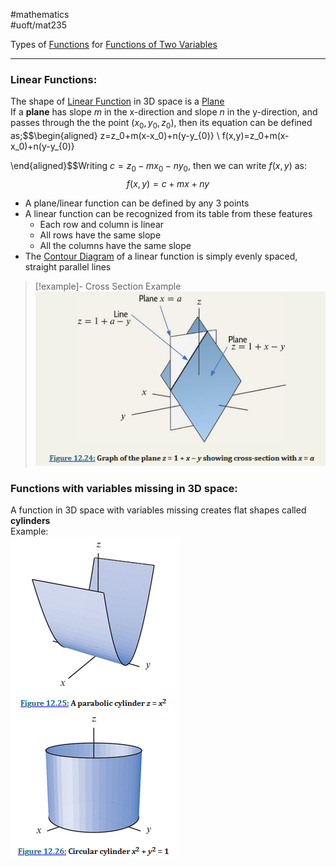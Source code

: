 #mathematics  
#uoft/mat235 

Types of [Functions](Function.md) for [Functions of Two Variables](Function%20of%20Two%20Variables.md)

---
### Linear Functions: 
The shape of [Linear Function](Linear%20Function.md) in 3D space is a [Plane](Plane.md)  
If a **plane** has slope $m$ in the x-direction and slope $n$ in the y-direction, and passes through the the point $(x_{0},y_{0},z_0)$, then its equation can be defined as;$$\begin{aligned} z=z_0+m(x-x_0)+n(y-y_{0)} \\ f(x,y)=z_0+m(x-x_0)+n(y-y_{0)} 

\end{aligned}$$Writing $c=z_{0}-mx_{0}-ny_{0}$, then we can write $f(x,y)$ as: $$f(x,y)=c+mx+ny$$
- A plane/linear function can be defined by any 3 points
- A linear function can be recognized from its table from these features
	- Each row and column is linear
	- All rows have the same slope
	- All the columns have the same slope
- The [Contour Diagram](Contour%20Diagram.md) of a linear function is simply evenly spaced, straight parallel lines
> [!example]- Cross Section Example  
![Pasted image 20230919220350](Images/Pasted%20image%2020230919220350.png)

### Functions with variables missing in 3D space: 
A function in 3D space with variables missing creates flat shapes called **cylinders**  
Example:  
	![Pasted image 20230919220540](Images/Pasted%20image%2020230919220540.png)

